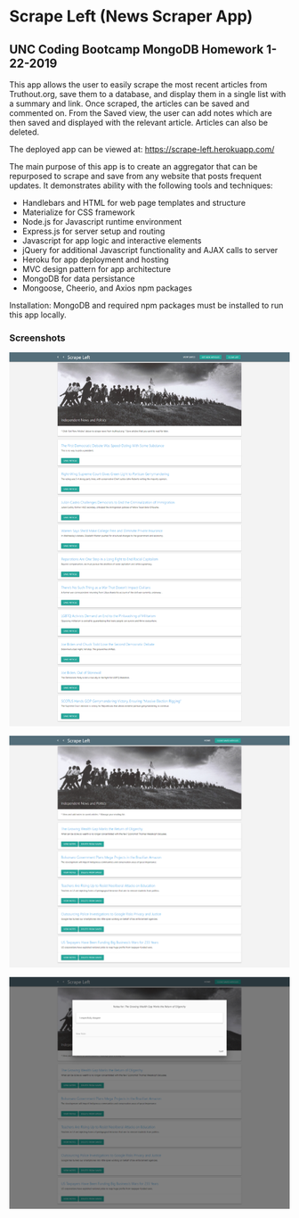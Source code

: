 # Scrape Left (News Scraper App)
## UNC Coding Bootcamp MongoDB Homework  1-22-2019

This app allows the user to easily scrape the most recent articles from Truthout.org, save them to a database, and display them in a single list with a summary and link. Once scraped, the articles can be saved and commented on. From the Saved view, the user can add notes which are then saved and displayed with the relevant article. Articles can also be deleted.  

The deployed app can be viewed at: https://scrape-left.herokuapp.com/

The main purpose of this app is to create an aggregator that can be repurposed to scrape and save from any website that posts frequent updates. It demonstrates ability with the following tools and techniques:
  * Handlebars and HTML for web page templates and structure
  * Materialize for CSS framework
  * Node.js for Javascript runtime environment
  * Express.js for server setup and routing
  * Javascript for app logic and interactive elements
  * jQuery for additional Javascript functionality and AJAX calls to server
  * Heroku for app deployment and hosting
  * MVC design pattern for app architecture
  * MongoDB for data persistance
  * Mongoose, Cheerio, and Axios npm packages

Installation: MongoDB and required npm packages must be installed to run this app locally.

### Screenshots

![Scrape Left](screens/screencapture-scrape-left-herokuapp-2019-06-28-14_47_57.png)

![Scrape Left](screens/screencapture-scrape-left-herokuapp-saved-2019-06-28-14_44_00.png)

![Scrape Left](screens/screencapture-scrape-left-herokuapp-saved-2019-06-28-14_45_33.png)
